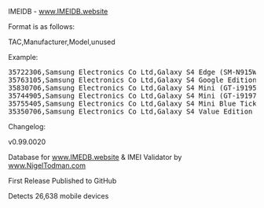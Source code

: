 IMEIDB - www.IMEIDB.website


Format is as follows:

TAC,Manufacturer,Model,unused

Example:

<pre>
35722306,Samsung Electronics Co Ltd,Galaxy S4 Edge (SM-N915W8),,
35763105,Samsung Electronics Co Ltd,Galaxy S4 Google Edition (GT-i9505G),,
35830706,Samsung Electronics Co Ltd,Galaxy S4 Mini (GT-i9195),,
35744905,Samsung Electronics Co Ltd,Galaxy S4 Mini (GT-i9197),,
35755405,Samsung Electronics Co Ltd,Galaxy S4 Mini Blue Tick Edition (GT-I9195T),,
35350706,Samsung Electronics Co Ltd,Galaxy S4 Value Edition (GT-i9515),,
</pre>

Changelog:

v0.99.0020


Database for www.IMEDB.website & IMEI Validator by www.NigelTodman.com

First Release Published to GitHub

Detects 26,638 mobile devices
